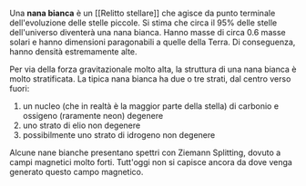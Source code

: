 Una **nana bianca** è un [[Relitto stellare]] che agisce da punto terminale dell'evoluzione delle stelle piccole. Si stima che circa il 95% delle stelle dell'universo diventerà una nana bianca. Hanno masse di circa 0.6 masse solari e hanno dimensioni paragonabili a quelle della Terra. Di conseguenza, hanno densità estremamente alte.

Per via della forza gravitazionale molto alta, la struttura di una nana bianca è molto stratificata. La tipica nana bianca ha due o tre strati, dal centro verso fuori:
1. un nucleo (che in realtà è la maggior parte della stella) di carbonio e ossigeno (raramente neon) degenere
2. uno strato di elio non degenere
3. possibilmente uno strato di idrogeno non degenere

Alcune nane bianche presentano spettri con Ziemann Splitting, dovuto a campi magnetici molto forti. Tutt'oggi non si capisce ancora da dove venga generato questo campo magnetico.